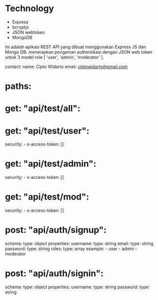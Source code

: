 # Technology

- Express
- bcryptjs
- JSON webtoken
- MongoDB

Ini adalah apikasi REST API yang dibuat menggunakan Express JS dan
Mongo DB. menerapkan pengaman authentikasi dengan JSON web token untuk 3 model
role [ 'user', 'admin', 'moderator' ].

contact:
name: Cipto Widarto
email: ciptowidarto@gmail.com

# paths:

# get: "api/test/all":

# get: "api/test/user":

security: - x-access-token: []

# get: "api/test/admin":

security: - x-access-token: []

# get: "api/test/mod":

security: - x-access-token: []

# post: "api/auth/signup":

schema:
type: object
properties:
username:
type: string
email:
type: string
password:
type: string
roles:
type: array
example: - user - admin - moderator

# post: "api/auth/signin":

schema:
type: object
properties:
username:
type: string
password:
type: string
